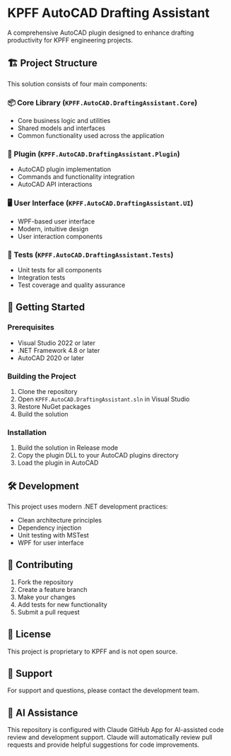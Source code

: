 # KPFF AutoCAD Drafting Assistant

A comprehensive AutoCAD plugin designed to enhance drafting productivity for KPFF engineering projects.

## 🏗️ Project Structure

This solution consists of four main components:

### 📦 Core Library (`KPFF.AutoCAD.DraftingAssistant.Core`)
- Core business logic and utilities
- Shared models and interfaces
- Common functionality used across the application

### 🔌 Plugin (`KPFF.AutoCAD.DraftingAssistant.Plugin`)
- AutoCAD plugin implementation
- Commands and functionality integration
- AutoCAD API interactions

### 🖥️ User Interface (`KPFF.AutoCAD.DraftingAssistant.UI`)
- WPF-based user interface
- Modern, intuitive design
- User interaction components

### 🧪 Tests (`KPFF.AutoCAD.DraftingAssistant.Tests`)
- Unit tests for all components
- Integration tests
- Test coverage and quality assurance

## 🚀 Getting Started

### Prerequisites
- Visual Studio 2022 or later
- .NET Framework 4.8 or later
- AutoCAD 2020 or later

### Building the Project
1. Clone the repository
2. Open `KPFF.AutoCAD.DraftingAssistant.sln` in Visual Studio
3. Restore NuGet packages
4. Build the solution

### Installation
1. Build the solution in Release mode
2. Copy the plugin DLL to your AutoCAD plugins directory
3. Load the plugin in AutoCAD

## 🛠️ Development

This project uses modern .NET development practices:
- Clean architecture principles
- Dependency injection
- Unit testing with MSTest
- WPF for user interface

## 📝 Contributing

1. Fork the repository
2. Create a feature branch
3. Make your changes
4. Add tests for new functionality
5. Submit a pull request

## 📄 License

This project is proprietary to KPFF and is not open source.

## 🤝 Support

For support and questions, please contact the development team.

## 🤖 AI Assistance

This repository is configured with Claude GitHub App for AI-assisted code review and development support. Claude will automatically review pull requests and provide helpful suggestions for code improvements.
